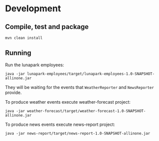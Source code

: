# Development
## Compile, test and package
```
mvn clean install
```
## Running
Run the lunapark employees:
```
java -jar lunapark-employees/target/lunapark-employees-1.0-SNAPSHOT-allinone.jar
```
They will be waiting for the events that `WeatherReporter` and `NewsReporter` provide.

To produce weather events execute weather-forecast project:
```
java -jar weather-forecast/target/weather-forecast-1.0-SNAPSHOT-allinone.jar
```

To produce news events execute news-report project:
```
java -jar news-report/target/news-report-1.0-SNAPSHOT-allinone.jar
```